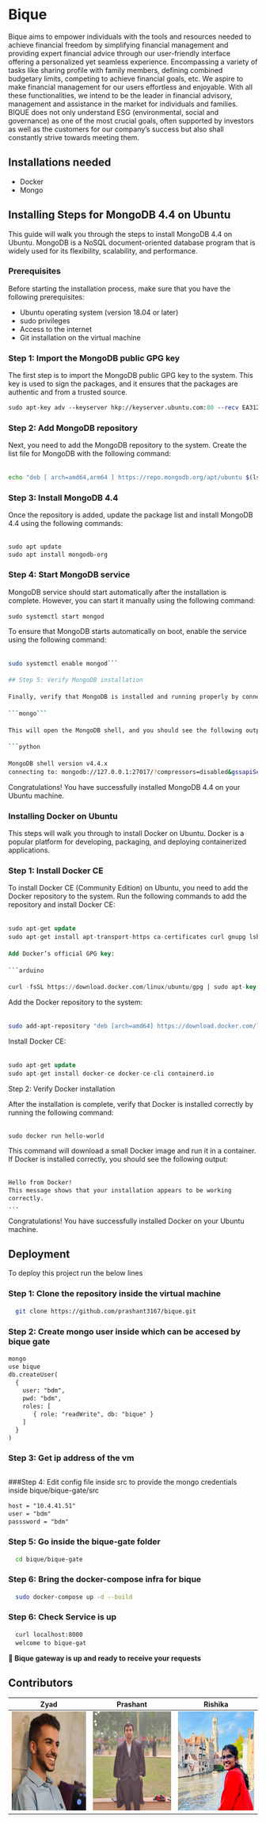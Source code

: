 
# Bique

Bique aims to empower individuals with the tools and resources needed to achieve financial freedom by simplifying financial management and providing expert financial advice through our user-friendly interface offering a personalized yet seamless experience. Encompassing a variety of tasks like sharing profile with family members, defining combined budgetary limits, competing to achieve financial goals, etc. We aspire to make financial management for our users effortless and enjoyable. With all these functionalities, we intend to be the leader in financial advisory, management and assistance in the market for individuals and families. BIQUE does not only understand ESG (environmental, social and governance) as one of the most crucial goals, often supported by investors as well as the customers for our company’s success but also shall constantly strive towards meeting them.

## Installations needed
- Docker
- Mongo

## Installing Steps for MongoDB 4.4 on Ubuntu

This guide will walk you through the steps to install MongoDB 4.4 on Ubuntu. MongoDB is a NoSQL document-oriented database program that is widely used for its flexibility, scalability, and performance.

### Prerequisites

Before starting the installation process, make sure that you have the following prerequisites:

- Ubuntu operating system (version 18.04 or later)
- sudo privileges
- Access to the internet
- Git installation on the virtual machine

### Step 1: Import the MongoDB public GPG key

The first step is to import the MongoDB public GPG key to the system. This key is used to sign the packages, and it ensures that the packages are authentic and from a trusted source.


```perl
sudo apt-key adv --keyserver hkp://keyserver.ubuntu.com:80 --recv EA312927
```
### Step 2: Add MongoDB repository

Next, you need to add the MongoDB repository to the system. Create the list file for MongoDB with the following command:

```bash

echo "deb [ arch=amd64,arm64 ] https://repo.mongodb.org/apt/ubuntu $(lsb_release -sc)/mongodb-org/4.4 multiverse" | sudo tee /etc/apt/sources.list.d/mongodb-org-4.4.list
```

### Step 3: Install MongoDB 4.4

Once the repository is added, update the package list and install MongoDB 4.4 using the following commands:

```

sudo apt update
sudo apt install mongodb-org
```

### Step 4: Start MongoDB service

MongoDB service should start automatically after the installation is complete. However, you can start it manually using the following command:

```sudo systemctl start mongod```

To ensure that MongoDB starts automatically on boot, enable the service using the following command:

```bash

sudo systemctl enable mongod```

## Step 5: Verify MongoDB installation

Finally, verify that MongoDB is installed and running properly by connecting to the database using the mongo shell:

```mongo```

This will open the MongoDB shell, and you should see the following output:

```python

MongoDB shell version v4.4.x
connecting to: mongodb://127.0.0.1:27017/?compressors=disabled&gssapiServiceName=mongodb
```

Congratulations! You have successfully installed MongoDB 4.4 on your Ubuntu machine.

### Installing Docker on Ubuntu

This steps will walk you through to install Docker on Ubuntu. Docker is a popular platform for developing, packaging, and deploying containerized applications.



### Step 1: Install Docker CE

To install Docker CE (Community Edition) on Ubuntu, you need to add the Docker repository to the system. Run the following commands to add the repository and install Docker CE:

```sql

sudo apt-get update
sudo apt-get install apt-transport-https ca-certificates curl gnupg lsb-release```

Add Docker’s official GPG key:

```arduino

curl -fsSL https://download.docker.com/linux/ubuntu/gpg | sudo apt-key add -
```

Add the Docker repository to the system:

```bash

sudo add-apt-repository "deb [arch=amd64] https://download.docker.com/linux/ubuntu $(lsb_release -cs) stable"
```
Install Docker CE:

```sql

sudo apt-get update
sudo apt-get install docker-ce docker-ce-cli containerd.io
```

Step 2: Verify Docker installation

After the installation is complete, verify that Docker is installed correctly by running the following command:

```arduino

sudo docker run hello-world
```

This command will download a small Docker image and run it in a container. If Docker is installed correctly, you should see the following output:

```

Hello from Docker!
This message shows that your installation appears to be working correctly.
...
```

Congratulations! You have successfully installed Docker on your Ubuntu machine.

## Deployment

To deploy this project run the below lines

### Step 1: Clone the repository inside the virtual machine
```bash
  git clone https://github.com/prashant3167/bique.git
```

### Step 2: Create mongo user inside which can be accesed by bique gate
```
mongo
use bique
db.createUser(
  {
    user: "bdm",
    pwd: "bdm",
    roles: [
       { role: "readWrite", db: "bique" }
    ]
  }
)
```

### Step 3: Get ip address of the vm
```hostname -I | awk '{print $1}'
```
###Step 4: Edit config file inside src to provide the mongo credentials inside bique/bique-gate/src
```[Mongo]
host = "10.4.41.51"
user = "bdm"
passsword = "bdm"
```

### Step 5: Go inside the bique-gate folder
```bash
  cd bique/bique-gate
```

### Step 6: Bring the docker-compose infra for bique
```bash
  sudo docker-compose up -d --build
```

### Step 6: Check Service is up
```bash
  curl localhost:8000
  welcome to bique-gat
```

<b>🥳 Bique gateway is up and ready to receive your requests</b>

## Contributors

Zyad | Prashant | Rishika |
--- | --- | --- |
| <img src="./assets/zyad.jpg" width="200" height="200" /> | <img src="./assets/prashant.jpg" width="200" height="200" /> |<img src="./assets/rishika.jpg" width="200" height="200" />|
